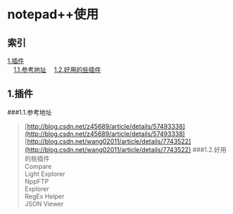 # **notepad++使用**

## **索引**  
[1.插件](#1.插件)   
&emsp;[1.1.参考地址](1.1.参考地址)
&emsp;[1.2.好用的些插件](1.2.好用的些插件)




## 1.插件
###1.1.参考地址
> [http://blog.csdn.net/z45689/article/details/57493338](http://blog.csdn.net/z45689/article/details/57493338)  
> [http://blog.csdn.net/wang02011/article/details/7743522](http://blog.csdn.net/wang02011/article/details/7743522)
###1.2.好用的些插件  
> Compare  
> Light Explorer  
> NppFTP  
> Explorer  
> RegEx Helper  
> JSON Viewer   







